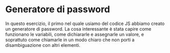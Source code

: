 # Generatore di password

In questo esercizio, il primo nel quale usiamo del codice JS abbiamo creato un generatore di password. La cosa interessante è stata capire come funzionano le variabili, come dichiararle e assegnarle un valore, e soprattuto come chiamarle in un modo chiaro che non porti a disambiguazione con altri elementi.